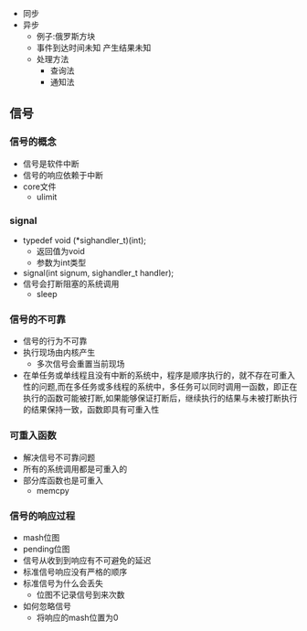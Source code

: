 - 同步
- 异步
  - 例子:俄罗斯方块
  - 事件到达时间未知 产生结果未知
  - 处理方法
    - 查询法
    - 通知法
## 信号
### 信号的概念
- 信号是软件中断
- 信号的响应依赖于中断
- core文件
  - ulimit
### signal
- typedef void (*sighandler_t)(int);
  - 返回值为void
  - 参数为int类型
- signal(int signum, sighandler_t handler);
- 信号会打断阻塞的系统调用
  - sleep

### 信号的不可靠
- 信号的行为不可靠
- 执行现场由内核产生
  - 多次信号会重置当前现场
- 在单任务或单线程且没有中断的系统中，程序是顺序执行的，就不存在可重入性的问题,而在多任务或多线程的系统中，多任务可以同时调用一函数，即正在执行的函数可能被打断,如果能够保证打断后，继续执行的结果与未被打断执行的结果保持一致，函数即具有可重入性
### 可重入函数
- 解决信号不可靠问题
- 所有的系统调用都是可重入的
- 部分库函数也是可重入
  - memcpy

### 信号的响应过程
- mash位图
- pending位图
- 信号从收到到响应有不可避免的延迟
- 标准信号响应没有严格的顺序
- 标准信号为什么会丢失
  - 位图不记录信号到来次数
- 如何忽略信号
  - 将响应的mash位置为0